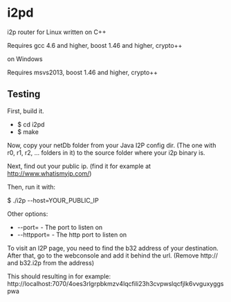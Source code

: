 i2pd
====

i2p router for Linux written on C++

Requires gcc 4.6 and higher, boost 1.46 and higher, crypto++

on Windows

Requires msvs2013, boost 1.46 and higher, crypto++


Testing
-------

First, build it.

* $ cd i2pd
* $ make

Now, copy your netDb folder from your Java I2P config dir. (The one with r0, r1, r2, ... folders in it) to the source folder where your i2p binary is.

Next, find out your public ip. (find it for example at http://www.whatismyip.com/)

Then, run it with:

$ ./i2p --host=YOUR_PUBLIC_IP


Other options:
* --port=				- The port to listen on
* --httpport=			- The http port to listen on


To visit an I2P page, you need to find the b32 address of your destination.
After that, go to the webconsole and add it behind the url. (Remove http:// and b32.i2p from the address)

This should resulting in for example:
http://localhost:7070/4oes3rlgrpbkmzv4lqcfili23h3cvpwslqcfjlk6vvguxyggspwa


